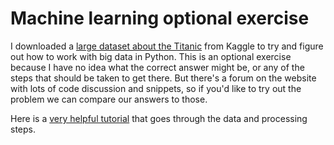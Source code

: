 # Machine learning optional exercise

I downloaded a [large dataset about the Titanic](https://www.kaggle.com/c/titanic) from Kaggle to try and figure out how to work with big data in Python. This is an optional exercise because I have no idea what the correct answer might be, or any of the steps that should be taken to get there. But there's a forum on the website with lots of code discussion and snippets, so if you'd like to try out the problem we can compare our answers to those. 

Here is a [very helpful tutorial](https://www.kaggle.com/ash316/eda-to-prediction-dietanic) that goes through the data and processing steps.